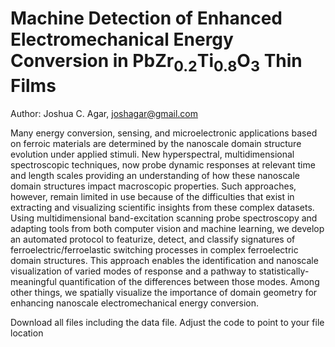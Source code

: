 # Machine Detection of Enhanced Electromechanical Energy Conversion in PbZr${_0.2}$Ti${_0.8}$O${_3}$ Thin Films

Author: Joshua C. Agar, joshagar@gmail.com

Many energy conversion, sensing, and microelectronic applications based on ferroic materials are determined by the nanoscale domain structure evolution under applied stimuli. New hyperspectral, multidimensional spectroscopic techniques, now probe dynamic responses at relevant time and length scales providing an understanding of how these nanoscale domain structures impact macroscopic properties. Such approaches, however, remain limited in use because of the difficulties that exist in extracting and visualizing scientific insights from these complex datasets. Using multidimensional band-excitation scanning probe spectroscopy and adapting tools from both computer vision and machine learning, we develop an automated protocol to featurize, detect, and classify signatures of ferroelectric/ferroelastic switching processes in complex ferroelectric domain structures. This approach enables the identification and nanoscale visualization of varied modes of response and a pathway to statistically-meaningful quantification of the differences between those modes. Among other things, we spatially visualize the importance of domain geometry for enhancing nanoscale electromechanical energy conversion.

Download all files including the data file. Adjust the code to point to your file location
